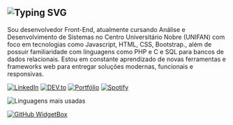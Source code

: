 ## ![Typing SVG](https://readme-typing-svg.herokuapp.com/?lines=Olá!+me+chamo+Allan+Kennedy&font=Fira%20Code¢er=true&width=380&height=50)


Sou desenvolvedor Front-End, atualmente cursando Análise e Desenvolvimento de Sistemas no Centro Universitário Nobre (UNIFAN) com foco em tecnologias como Javascript, HTML, CSS, Bootstrap., além de possuir familiaridade com linguagens como PHP e C e SQL para bancos de dados relacionais. Estou em constante aprendizado de novas ferramentas e frameworks web para entregar soluções modernas, funcionais e responsivas.

<a href="https://www.linkedin.com/in/allankennedys/" target="_blank"><img src="https://img.shields.io/badge/LinkedIn-%230077B5.svg?&style=flat-square&logo=linkedin&logoColor=white" alt="LinkedIn"></a>
<a href="https://dev.to/allankennedys" target="_blank"><img src="https://img.shields.io/badge/DEV-%230A0A0A.svg?&style=flat-square&logo=DEV.to&logoColor=white" alt="DEV.to"></a>
<a href="https://allankennedys.VERCEL.APP" target="_blank"><img src="https://img.shields.io/badge/Portf%C3%B3lio-%230A0A0A.svg?&style=flat-square&color=blue" alt="Portfólio"></a>
<a href="https://open.spotify.com/playlist/0DXmPVpdik6ujzpnV8YOFk" target="_blank"><img src="https://img.shields.io/badge/Spotify-%231ED760.svg?&style=flat-square&logo=spotify&logoColor=white" alt="Spotify"></a>

![Linguagens mais usadas](https://github-readme-stats.vercel.app/api/top-langs/?username=allankennedys&layout=compact&theme=light)

[![GitHub WidgetBox](https://github-widgetbox.vercel.app/api/skills?languages=js,html,css,c,mysql,powershell,bash&frameworks=react,bootstrap&tools=git,npm,firebase,nodejs&software=linux,windows,vscode)](https://github.com/Jurredr/github-widgetbox)

<!--
**allankennedys/allankennedys** is a ✨ _special_ ✨ repository because its `README.md` (this file) appears on your GitHub profile.

Here are some ideas to get you started:

- 🔭 I’m currently working on ...
- 🌱 I’m currently learning ...
- 👯 I’m looking to collaborate on ...
- 🤔 I’m looking for help with ...
- 💬 Ask me about ...
- 📫 How to reach me: ...
- 😄 Pronouns: ...
- ⚡ Fun fact: ...
-->
